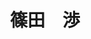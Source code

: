 ---
title: "篠田　渉"
draft: false

# Job rank 職階
rank: "教授" # 教授 | 准教授 | 助教 | ...

# Laboratory group
la_group: "分子化学" # 分子化学 | 物質化学 | 反応化学 | 界面化学

# Laboratory
laboratory:
  id: theocomp
  name: 理論計算化学研究室


# ページ上部の背景画像。
# 独自で設定する場合は、exampleSite/images/faculty フォルダーに写真ファイルを入れ、
# 以下にそのパスを指定して下さい。横1000ピクセル程度の解像度を推奨。
# 例: bg_image: "images/faculty/koga_banner.jpg"
bg_image: "images/banner/bg1.jpg"

# 100文字程度の説明文。ページ上部に表示されます。
description : "生体高分子集合・ソフトマテリアル系を対象とした分子シミュレーションによる現象や機能の解析と分子設計"

# portrait写真。横400ピクセル程度の解像度を推奨。
image: "images/faculty/shinoda.jpg"

# 研究分野。3つ以上増やしても構いません。
interest: ["分子シミュレーション", "脂質・生体膜", "ソフトマテリアル"]

# 業績。Reserchmapや科研費情報なども適宜追加して下さい。
achievements:
- icon: ti-id-badge
  link: https://researcherid.com/rid/M-9948-2018
  name: ResearcherID M-9948-2018
- icon: ti-id-badge
  link: https://orcid.org/0000-0002-3388-9227
  name: ORCID 0000-0002-3388-9227
- icon: ti-google
  link: https://scholar.google.co.jp/citations?user=RS7GD0oAAAAJ
  name: Scholar RS7GD0oAAAAJ


# 連絡先。SNSも追加できます。
contact:
- icon: ti-email
  link: mailto:shinoda@okayama-u.ac.jp
  name: shinoda@okayama-u.ac.jp
- icon: ti-mobile
  link: tel:086-251-7854
  name: 086-251-7854


- name : "理論計算化学研究室"
  icon : "ti-world" # icon pack : https://themify.me/themify-icons
  link : "http://theocomp.chem.okayama-u.ac.jp"

- name : "700-8530 岡山県岡山市津島中3－1－1 基礎研409室"
  icon : "ti-location-pin" # icon pack : https://themify.me/themify-icons
  link : "#"

# type
type: "faculty"

# 下の"---"以下に、個人の紹介文をMarkdown書式で書きこんで下さい。
---